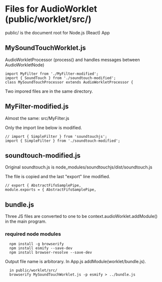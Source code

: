 # Files for AudioWorklet (public/worklet/src/)

public/ is the document root for Node.js (React) App

## MySoundTouchWorklet.js

AudioWorkletProcessor (process() and handles messages between AudioWorkletNode)

```
import MyFilter from './MyFilter-modified';
import { SoundTouch } from './soundtouch-modified';
class MySoundTouchProcessor extends AudioWorkletProcessor {
```
Two impored files are in the same directory.

## MyFilter-modified.js

Almost the same: src/MyFilter.js

Only the import line below is modified.

```
// import { SimpleFilter } from 'soundtouchjs';
import { SimpleFilter } from './soundtouch-modified';
```

## soundtouch-modified.js

Original soundtouch.js is 
 node_modules/soundtouchjs/dist/soundtouch.js


The file is copied and the last "export" line modified. 

```
// export { AbstractFifoSamplePipe, 
module.exports = { AbstractFifoSamplePipe, 
```

## bundle.js

Three JS files are converted to one to be context.audioWorklet.addModule() 
in the main program.

### required node modules
```
  npm install -g browserify
  npm install esmify --save-dev
  npm install browser-resolve --save-dev
```

Output file name is arbitorary. In App.js addModule(worklet/bundle.js).

```
  in public/worklet/src/
  browserify MySoundTouchWorklet.js -p esmify > ../bundle.js
```
